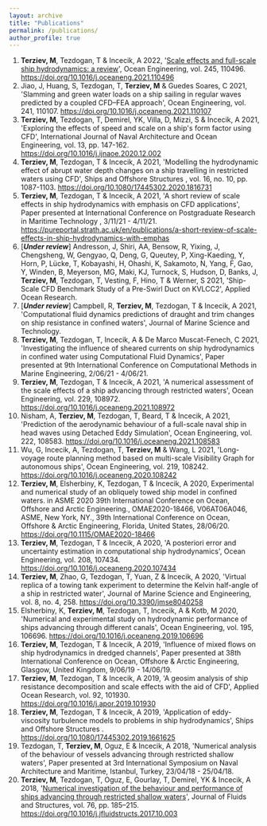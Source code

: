 ```yaml
---
layout: archive
title: "Publications"
permalink: /publications/
author_profile: true
---
```

1. **Terziev, M**, Tezdogan, T & Incecik, A 2022, '[Scale effects and full-scale ship hydrodynamics: a review](/publication/review-paper-scale-effects)', Ocean Engineering, vol. 245, 110496. https://doi.org/10.1016/j.oceaneng.2021.110496
2. Jiao, J, Huang, S, Tezdogan, T, **Terziev, M** & Guedes Soares, C 2021, 'Slamming and green water loads on a ship sailing in regular waves predicted by a coupled CFD–FEA approach', Ocean Engineering, vol. 241, 110107. https://doi.org/10.1016/j.oceaneng.2021.110107
3. **Terziev, M**, Tezdogan, T, Demirel, YK, Villa, D, Mizzi, S & Incecik, A 2021, 'Exploring the effects of speed and scale on a ship's form factor using CFD', International Journal of Naval Architecture and Ocean Engineering, vol. 13, pp. 147-162. https://doi.org/10.1016/j.ijnaoe.2020.12.002
4. **Terziev, M**, Tezdogan, T & Incecik, A 2021, 'Modelling the hydrodynamic effect of abrupt water depth changes on a ship travelling in restricted waters using CFD', Ships and Offshore Structures , vol. 16, no. 10, pp. 1087-1103. https://doi.org/10.1080/17445302.2020.1816731
5. **Terziev, M**, Tezdogan, T & Incecik, A 2021, 'A short review of scale effects in ship hydrodynamics with emphasis on CFD applications', Paper presented at International Conference on Postgraduate Research in Maritime Technology , 3/11/21 - 4/11/21. https://pureportal.strath.ac.uk/en/publications/a-short-review-of-scale-effects-in-ship-hydrodynamics-with-emphas
6. [**_Under review_**] Andresson, J, Shiri, AA, Bensow, R, Yixing, J, Chengsheng, W, Gengyao, Q, Deng, G, Queutey, P, Xing-Kaeding, Y, Horn, P, Lücke, T, Kobayashi, H, Ohashi, K, Sakamoto, N, Yang, F, Gao, Y, Winden, B, Meyerson, MG, Maki, KJ, Turnock, S, Hudson, D, Banks, J, **Terziev, M**, Tezdogan, T, Vesting, F, Hino, T & Werner, S 2021, 'Ship-Scale CFD Benchmark Study of a Pre-Swirl Duct on KVLCC2', Applied Ocean Research.
7. [**_Under review_**] Campbell, R, **Terziev, M**, Tezdogan, T & Incecik, A 2021, 'Computational fluid dynamics predictions of draught and trim changes on ship resistance in confined waters', Journal of Marine Science and Technology.
8. **Terziev, M**, Tezdogan, T, Incecik, A & De Marco Muscat-Fenech, C 2021, 'Investigating the influence of sheared currents on ship hydrodynamics in confined water using Computational Fluid Dynamics', Paper presented at 9th International Conference on Computational Methods in Marine Engineering, 2/06/21 - 4/06/21.
9. **Terziev, M**, Tezdogan, T & Incecik, A 2021, 'A numerical assessment of the scale effects of a ship advancing through restricted waters', Ocean Engineering, vol. 229, 108972. https://doi.org/10.1016/j.oceaneng.2021.108972
10. Nisham, A, **Terziev, M**, Tezdogan, T, Beard, T & Incecik, A 2021, 'Prediction of the aerodynamic behaviour of a full-scale naval ship in head waves using Detached Eddy Simulation', Ocean Engineering, vol. 222, 108583. https://doi.org/10.1016/j.oceaneng.2021.108583
11. Wu, G, Incecik, A, Tezdogan, T, **Terziev, M** & Wang, L 2021, 'Long-voyage route planning method based on multi-scale Visibility Graph for autonomous ships', Ocean Engineering, vol. 219, 108242. https://doi.org/10.1016/j.oceaneng.2020.108242
12. **Terziev, M**, Elsherbiny, K, Tezdogan, T & Incecik, A 2020, Experimental and numerical study of an obliquely towed ship model in confined waters. in ASME 2020 39th International Conference on Ocean, Offshore and Arctic Engineering., OMAE2020-18466, V06AT06A046, ASME, New York, NY., 39th International Conference on Ocean, Offshore & Arctic Engineering, Florida, United States, 28/06/20. https://doi.org/10.1115/OMAE2020-18466
13. **Terziev, M**, Tezdogan, T & Incecik, A 2020, 'A posteriori error and uncertainty estimation in computational ship hydrodynamics', Ocean Engineering, vol. 208, 107434. https://doi.org/10.1016/j.oceaneng.2020.107434
14. **Terziev, M**, Zhao, G, Tezdogan, T, Yuan, Z & Incecik, A 2020, 'Virtual replica of a towing tank experiment to determine the Kelvin half-angle of a ship in restricted water', Journal of Marine Science and Engineering, vol. 8, no. 4, 258. https://doi.org/10.3390/jmse8040258
15. Elsherbiny, K, **Terziev, M**, Tezdogan, T, Incecik, A & Kotb, M 2020, 'Numerical and experimental study on hydrodynamic performance of ships advancing through different canals', Ocean Engineering, vol. 195, 106696. https://doi.org/10.1016/j.oceaneng.2019.106696
16. **Terziev, M**, Tezdogan, T & Incecik, A 2019, 'Influence of mixed flows on ship hydrodynamics in dredged channels', Paper presented at 38th International Conference on Ocean, Offshore & Arctic Engineering, Glasgow, United Kingdom, 9/06/19 - 14/06/19.
17. **Terziev, M**, Tezdogan, T & Incecik, A 2019, 'A geosim analysis of ship resistance decomposition and scale effects with the aid of CFD', Applied Ocean Research, vol. 92, 101930. https://doi.org/10.1016/j.apor.2019.101930
18. **Terziev, M**, Tezdogan, T & Incecik, A 2019, 'Application of eddy-viscosity turbulence models to problems in ship hydrodynamics', Ships and Offshore Structures . https://doi.org/10.1080/17445302.2019.1661625
19. Tezdogan, T, **Terziev, M**, Oguz, E & Incecik, A 2018, 'Numerical analysis of the behaviour of vessels advancing through restricted shallow waters', Paper presented at 3rd International Symposium on Naval Architecture and Maritime, Istanbul, Turkey, 23/04/18 - 25/04/18.
20. **Terziev, M**, Tezdogan, T, Oguz, E, Gourlay, T, Demirel, YK & Incecik, A 2018, '[Numerical investigation of the behaviour and performance of ships advancing through restricted shallow waters](/publication/2018-dredged-channels-paper)', Journal of Fluids and Structures, vol. 76, pp. 185–215. https://doi.org/10.1016/j.jfluidstructs.2017.10.003


